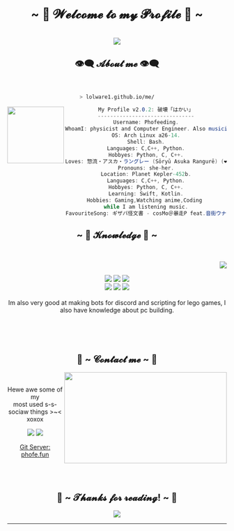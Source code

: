 <body>
  <center>
<h1 align="center">~ 💖 𝓦𝓮𝓵𝓬𝓸𝓶𝓮 𝓽𝓸 𝓶𝔂 𝓟𝓻𝓸𝓯𝓲𝓵𝓮 💖 ~</h1>
<br>
<div align="center">
<img src="https://i.pinimg.com/originals/bd/22/12/bd22126371bf5109aceab92256c690fe.gif">
  
<h2 align="center"> 👁️‍🗨️ 𝓐𝓫𝓸𝓾𝓽 𝓶𝓮 👁️‍🗨️ </h2>
</div>
<br>

```zsh
> lolware1.github.io/me/
```

<img align="left" src="https://imgur.com/CCI9dgl.png" width="130px"/> 

```csharp
My Profile v2.0.2: 破壊「はかい」
-------------------------------
Username: Phofeeding.
WhoamI: physicist and Computer Engineer. Also musician (more or less).
OS: Arch Linux a26-14.
Shell: Bash.
Languages: C,C++, Python.
Hobbyes: Python, C, C++.
Loves: 惣流・アスカ・ラングレー (Sōryū Asuka Rangurē) (❤️ ω ❤️), Videogames 🎮, To play chess ♟️.
Pronouns: she-her.
Location: Planet Kepler-452b.
Languages: C,C++, Python.
Hobbyes: Python, C, C++.
Learning: Swift, Kotlin.
Hobbies: Gaming,Watching anime,Coding 
while I am listening music.
FavouriteSong: ギザバ怪文書 - cosMo＠暴走P feat.音街ウナ
```
<h2 align="center">            ~ 📇 𝓚𝓷𝓸𝔀𝓵𝓮𝓭𝓰𝓮 📇 ~</h2>
 <br>
<p>
  <div align="center">
<img src="https://i.pinimg.com/originals/fd/4b/0c/fd4b0ccb02128042e656e6961ef0e0fe.gif" align="right">
  </div>
</div>
<div>
  <br>
<p align="center"><img src="https://img.shields.io/badge/adobe%20photoshop%20-%2331A8FF.svg?&style=for-the-badge&logo=adobe%20photoshop&logoColor=white"/> <img src="https://img.shields.io/badge/html5%20-%23E34F26.svg?&style=for-the-badge&logo=html5&logoColor=white"/> <img src="https://img.shields.io/badge/css3%20-%231572B6.svg?&style=for-the-badge&logo=css3&logoColor=white"/><br>
 <img src="https://img.shields.io/badge/node.js%20-%2343853D.svg?&style=for-the-badge&logo=node.js&logoColor=white"/> <img src="https://img.shields.io/badge/javascript%20-%23323330.svg?&style=for-the-badge&logo=javascript&logoColor=%23F7DF1E"/> <img src="https://img.shields.io/badge/git%20-%23F05033.svg?&style=for-the-badge&logo=git&logoColor=white"/> <br><br>
Im also very good at making bots for discord and scripting for lego games, I also have knowledge about pc building.
</p>
<br>
</p>
<br>
<h2 align="center">           📝 ~ 𝓒𝓸𝓷𝓽𝓪𝓬𝓽 𝓶𝓮 ~ 📝</h2>
  <div align="center">
<img src="https://i.pinimg.com/originals/ec/90/67/ec9067a3dec72cb0ef6f6dcf6701f9ea.gif" align="right" width="373.5px" height="208.5px">
  </div>
<br>
<p align="center">Hewe awe some of my <br>
most used s-s-sociaw things >~< xoxox</p>
<p align="center"><a href="https://twitter.com/Kuazinada" target="_blank"><img src="https://img.shields.io/badge/Kuazinada%20-%231DA1F2.svg?&style=for-the-badge&logo=Twitter&logoColor=white"/></a> <a href=" https://discord.com/invite/dCZDqMhsxK" target="_blank"><img src="https://img.shields.io/badge/Amitty...%20-%237289DA.svg?&style=for-the-badge&logo=discord&logoColor=white"/></a></p>
<p align="center"<p><a href="https://phofe.fun"> Git Server: phofe.fun</a><p>
</div>
<br>
<div>
<br>
<h2 align="center">💖 ~ 𝓣𝓱𝓪𝓷𝓴𝓼 𝓯𝓸𝓻 𝓻𝓮𝓪𝓭𝓲𝓷𝓰! ~ 💖</h2>
<div align="center">
<img src="https://i.pinimg.com/originals/d9/82/8c/d9828c9adaa51dd6e2e66b48787e4023.gif">
</div>
<hr>
</div>
</div>
    </center>
</body>

